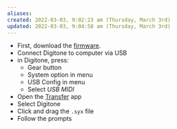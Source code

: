 ```yaml
---
aliases: 
created: 2022-03-03, 9:02:23 am (Thursday, March 3rd)
updated: 2022-03-03, 9:04:58 am (Thursday, March 3rd)
---
```

- First, download the [firmware](https://www.elektron.se/support/?connection=digitone#resources).
- Connect Digitone to computer via USB
- in Digitone, press:
    - Gear button
    - System option in menu
    - USB Config in menu
    - Select *USB MIDI*
- Open the [Transfer](https://www.elektron.se/support/?connection=digitone#resources) app
- Select Digitone
- Click and drag the `.syx` file
- Follow the prompts
